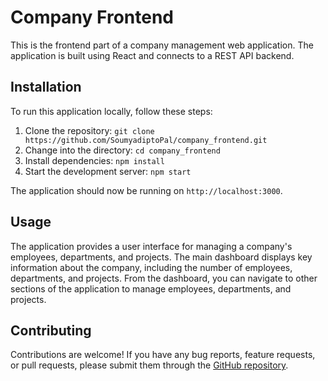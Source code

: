 # Company Frontend

This is the frontend part of a company management web application. The application is built using React and connects to a REST API backend.

## Installation

To run this application locally, follow these steps:

1. Clone the repository: `git clone https://github.com/SoumyadiptoPal/company_frontend.git`
2. Change into the directory: `cd company_frontend`
3. Install dependencies: `npm install`
4. Start the development server: `npm start`

The application should now be running on `http://localhost:3000`.

## Usage

The application provides a user interface for managing a company's employees, departments, and projects. The main dashboard displays key information about the company, including the number of employees, departments, and projects. From the dashboard, you can navigate to other sections of the application to manage employees, departments, and projects.

## Contributing

Contributions are welcome! If you have any bug reports, feature requests, or pull requests, please submit them through the [GitHub repository](https://github.com/SoumyadiptoPal/company_frontend).
